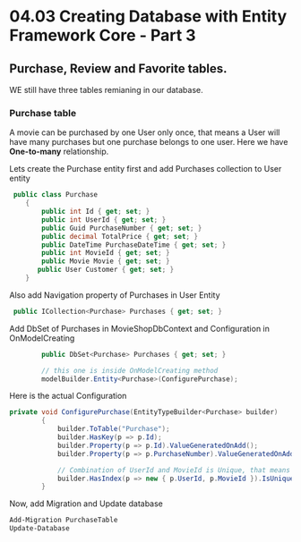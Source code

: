 # 04.03 Creating Database with Entity Framework Core - Part 3

## Purchase, Review and Favorite tables.

WE still have three tables remianing in our database.

### Purchase table

A movie can be purchased by one User only once, that means a User will have many purchases but one purchase belongs to one user. Here we have __One-to-many__ relationship.

Lets create the Purchase entity first and add Purchases collection to User entity

```cs
 public class Purchase
    {
        public int Id { get; set; }
        public int UserId { get; set; }
        public Guid PurchaseNumber { get; set; }
        public decimal TotalPrice { get; set; }
        public DateTime PurchaseDateTime { get; set; }
        public int MovieId { get; set; }
        public Movie Movie { get; set; }
       public User Customer { get; set; }
    }
```
Also add Navigation property of Purchases in User Entity

```cs
 public ICollection<Purchase> Purchases { get; set; }
```

Add DbSet of Purchases in MovieShopDbContext and Configuration in OnModelCreating
```cs
        public DbSet<Purchase> Purchases { get; set; }

        // this one is inside OnModelCreating method
        modelBuilder.Entity<Purchase>(ConfigurePurchase);

```

Here is the actual Configuration

```cs
private void ConfigurePurchase(EntityTypeBuilder<Purchase> builder)
        {
            builder.ToTable("Purchase");
            builder.HasKey(p => p.Id);
            builder.Property(p => p.Id).ValueGeneratedOnAdd();
            builder.Property(p => p.PurchaseNumber).ValueGeneratedOnAdd();

            // Combination of UserId and MovieId is Unique, that means a Movie can be purchased by a user only once.
            builder.HasIndex(p => new { p.UserId, p.MovieId }).IsUnique();
        }
```

Now, add Migration and Update database

```cmd
Add-Migration PurchaseTable
Update-Database
```

